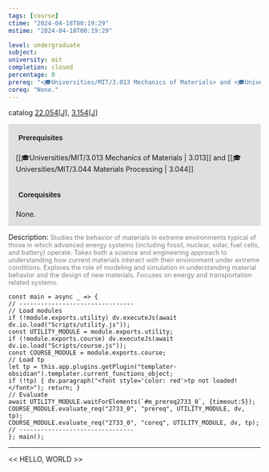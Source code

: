 ```yaml
---
tags: [course]
ctime: "2024-04-18T00:19:29"
mstime: "2024-04-18T00:19:29"

level: undergraduate
subject: 
university: mit
completion: closed
percentage: 0
prereq: "<🎓Universities/MIT/3.013 Mechanics of Materials> and <🎓Universities/MIT/3.044 Materials Processing>"
coreq: "None."
---
```


catalog [22.054[J]](http://student.mit.edu/catalog/m22a.html#22.054), [3.154[J]](http://student.mit.edu/catalog/m3a.html#3.154)

<span style="display: block; padding: 15px; background-color: rgb(100, 100, 100, 0.2);"><font id="m_prereq2733_0" style="display: block; font-family: Arial, sans-serif; font-weight: bold; padding: 5px">Prerequisites</font><br><span id="prereq2733_0">[[🎓Universities/MIT/3.013 Mechanics of Materials | 3.013]] and [[🎓Universities/MIT/3.044 Materials Processing | 3.044]]</span></span>
<span style="display: block; padding: 15px; background-color: rgb(100, 100, 100, 0.2);"><font id="m_coreq2733_0" style="display: block; font-family: Arial, sans-serif; font-weight: bold; padding: 5px">Corequisites</font><br><span id="coreq2733_0">None.</span></span>

<font style="">Description:</font>
<font style="color: grey; font-size: 0.8rem;">Studies the behavior of materials in extreme environments typical of those in which advanced energy systems (including fossil, nuclear, solar, fuel cells, and battery) operate. Takes both a science and engineering approach to understanding how current materials interact with their environment under extreme conditions. Explores the role of modeling and simulation in understanding material behavior and the design of new materials. Focuses on energy and transportation related systems.</font>

```dataviewjs
const main = async _ => {
// --------------------------------
// Load modules
if (!module.exports.utility) dv.executeJs(await dv.io.load("Scripts/utility.js"));
const UTILITY_MODULE = module.exports.utility;
if (!module.exports.course) dv.executeJs(await dv.io.load("Scripts/course.js"));
const COURSE_MODULE = module.exports.course;
// Load tp
let tp = this.app.plugins.getPlugin("templater-obsidian").templater.current_functions_object;
if (!tp) { dv.paragraph("<font style='color: red'>tp not loaded!</font>"); return; }
// Evaluate
await UTILITY_MODULE.waitForElements(`#m_prereq2733_0`, {timeout:5});
COURSE_MODULE.evaluate_req("2733_0", "prereq", UTILITY_MODULE, dv, tp);
COURSE_MODULE.evaluate_req("2733_0", "coreq", UTILITY_MODULE, dv, tp);
// --------------------------------
}; main();
```

---

<< HELLO, WORLD >>
